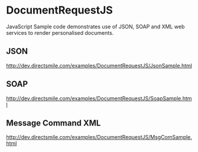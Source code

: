 # DocumentRequestJS
JavaScript Sample code demonstrates use of JSON, SOAP and XML web services to render personalised documents.
## JSON
http://dev.directsmile.com/examples/DocumentRequestJS/JsonSample.html
## SOAP
http://dev.directsmile.com/examples/DocumentRequestJS/SoapSample.html
## Message Command XML
http://dev.directsmile.com/examples/DocumentRequestJS/MsgComSample.html
